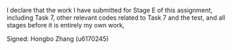 I declare that the work I have submitted for Stage E of this assignment, including Task 7, other relevant codes related to Task 7 and the test, and all stages before it is entirely my own work, 

Signed: Hongbo Zhang (u6170245)

